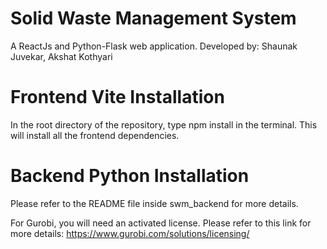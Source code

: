 # Solid Waste Management System

A ReactJs and Python-Flask web application.
Developed by: Shaunak Juvekar, Akshat Kothyari

# Frontend Vite Installation

In the root directory of the repository, type npm install in the terminal.
This will install all the frontend dependencies.

# Backend Python Installation

Please refer to the README file inside swm_backend for more details.

For Gurobi, you will need an activated license. Please refer to this link for more details:
https://www.gurobi.com/solutions/licensing/









